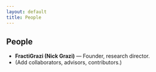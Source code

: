 ```yaml
---
layout: default
title: People
---
```


## People
- **FractiGrazi (Nick Grazi)** — Founder, research director.
- (Add collaborators, advisors, contributors.)
